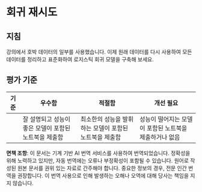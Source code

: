 # 회귀 재시도

## 지침

강의에서 호박 데이터의 일부를 사용했습니다. 이제 원래 데이터를 다시 사용하여 모든 데이터를 정리하고 표준화하여 로지스틱 회귀 모델을 구축해 보세요.

## 평가 기준

| 기준      | 우수함                                                               | 적절함                                                      | 개선 필요                                               |
| --------- | --------------------------------------------------------------------- | ----------------------------------------------------------- | -------------------------------------------------------- |
|           | 잘 설명되고 성능이 좋은 모델이 포함된 노트북을 제출함                  | 최소한의 성능을 발휘하는 모델이 포함된 노트북을 제출함      | 성능이 떨어지는 모델이 포함된 노트북을 제출하거나 없음 |

**면책 조항**:
이 문서는 기계 기반 AI 번역 서비스를 사용하여 번역되었습니다. 정확성을 위해 노력하고 있지만, 자동 번역에는 오류나 부정확성이 포함될 수 있습니다. 원어로 작성된 원본 문서를 권위 있는 자료로 간주해야 합니다. 중요한 정보의 경우, 전문 인간 번역을 권장합니다. 이 번역 사용으로 인해 발생하는 오해나 오역에 대해 당사는 책임을 지지 않습니다.